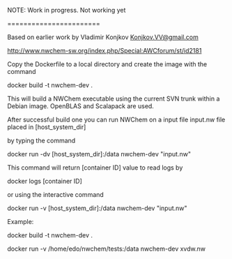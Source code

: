NOTE: Work in progress. Not working yet

=======================

Based on earlier work by Vladimir Konjkov Konjkov.VV@gmail.com

 http://www.nwchem-sw.org/index.php/Special:AWCforum/st/id2181

Copy the Dockerfile to a local directory and create the image with the command

 docker build -t nwchem-dev .

This will build a NWChem executable using the current SVN trunk within a Debian image. OpenBLAS and Scalapack are used.


After successful build one you can run NWChem on a input file input.nw file placed in [host_system_dir]

by typing the command

 docker run -dv [host_system_dir]:/data nwchem-dev "input.nw"

This command will return [container ID] value to read logs by

 docker logs [container ID]
 
 or using the interactive command
 
 docker run -v [host_system_dir]:/data nwchem-dev "input.nw"
 
 
 
 Example:
 
 docker build -t nwchem-dev .

 docker run -v /home/edo/nwchem/tests:/data nwchem-dev xvdw.nw

